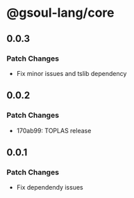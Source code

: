 # @gsoul-lang/core

## 0.0.3

### Patch Changes

- Fix minor issues and tslib dependency

## 0.0.2

### Patch Changes

- 170ab99: TOPLAS release

## 0.0.1

### Patch Changes

- Fix dependendy issues
